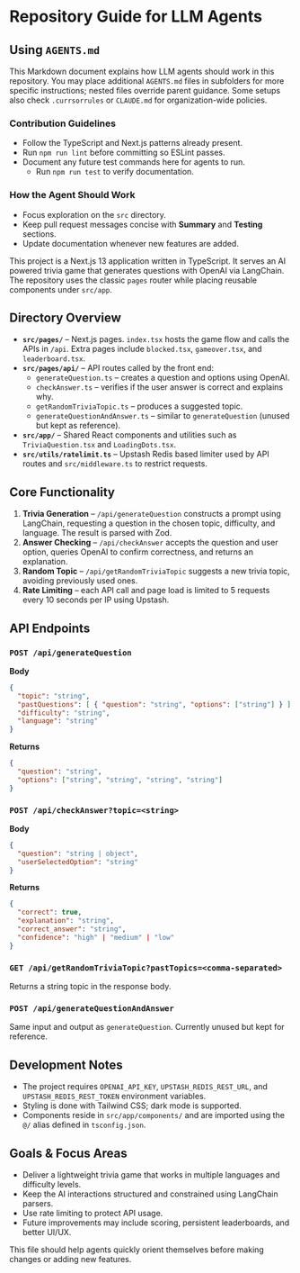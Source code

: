 # Repository Guide for LLM Agents

## Using `AGENTS.md`

This Markdown document explains how LLM agents should work in this repository.
You may place additional `AGENTS.md` files in subfolders for more specific
instructions; nested files override parent guidance. Some setups also check
`.currsorrules` or `CLAUDE.md` for organization-wide policies.

### Contribution Guidelines
- Follow the TypeScript and Next.js patterns already present.
- Run `npm run lint` before committing so ESLint passes.
- Document any future test commands here for agents to run.
  - Run `npm run test` to verify documentation.

### How the Agent Should Work
- Focus exploration on the `src` directory.
- Keep pull request messages concise with **Summary** and **Testing** sections.
- Update documentation whenever new features are added.

This project is a Next.js 13 application written in TypeScript. It serves an AI powered trivia game that generates questions with OpenAI via LangChain. The repository uses the classic `pages` router while placing reusable components under `src/app`.

## Directory Overview

- **`src/pages/`** – Next.js pages. `index.tsx` hosts the game flow and calls the APIs in `/api`. Extra pages include `blocked.tsx`, `gameover.tsx`, and `leaderboard.tsx`.
- **`src/pages/api/`** – API routes called by the front end:
  - `generateQuestion.ts` – creates a question and options using OpenAI.
  - `checkAnswer.ts` – verifies if the user answer is correct and explains why.
  - `getRandomTriviaTopic.ts` – produces a suggested topic.
  - `generateQuestionAndAnswer.ts` – similar to `generateQuestion` (unused but kept as reference).
- **`src/app/`** – Shared React components and utilities such as `TriviaQuestion.tsx` and `LoadingDots.tsx`.
- **`src/utils/ratelimit.ts`** – Upstash Redis based limiter used by API routes and `src/middleware.ts` to restrict requests.

## Core Functionality

1. **Trivia Generation** – `/api/generateQuestion` constructs a prompt using LangChain, requesting a question in the chosen topic, difficulty, and language. The result is parsed with Zod.
2. **Answer Checking** – `/api/checkAnswer` accepts the question and user option, queries OpenAI to confirm correctness, and returns an explanation.
3. **Random Topic** – `/api/getRandomTriviaTopic` suggests a new trivia topic, avoiding previously used ones.
4. **Rate Limiting** – each API call and page load is limited to 5 requests every 10 seconds per IP using Upstash.

## API Endpoints

### `POST /api/generateQuestion`
**Body**
```json
{
  "topic": "string",
  "pastQuestions": [ { "question": "string", "options": ["string"] } ],
  "difficulty": "string",
  "language": "string"
}
```
**Returns**
```json
{
  "question": "string",
  "options": ["string", "string", "string", "string"]
}
```

### `POST /api/checkAnswer?topic=<string>`
**Body**
```json
{
  "question": "string | object",
  "userSelectedOption": "string"
}
```
**Returns**
```json
{
  "correct": true,
  "explanation": "string",
  "correct_answer": "string",
  "confidence": "high" | "medium" | "low"
}
```

### `GET /api/getRandomTriviaTopic?pastTopics=<comma-separated>`
Returns a string topic in the response body.

### `POST /api/generateQuestionAndAnswer`
Same input and output as `generateQuestion`. Currently unused but kept for reference.

## Development Notes

- The project requires `OPENAI_API_KEY`, `UPSTASH_REDIS_REST_URL`, and `UPSTASH_REDIS_REST_TOKEN` environment variables.
- Styling is done with Tailwind CSS; dark mode is supported.
- Components reside in `src/app/components/` and are imported using the `@/` alias defined in `tsconfig.json`.

## Goals & Focus Areas

- Deliver a lightweight trivia game that works in multiple languages and difficulty levels.
- Keep the AI interactions structured and constrained using LangChain parsers.
- Use rate limiting to protect API usage.
- Future improvements may include scoring, persistent leaderboards, and better UI/UX.

This file should help agents quickly orient themselves before making changes or adding new features.
